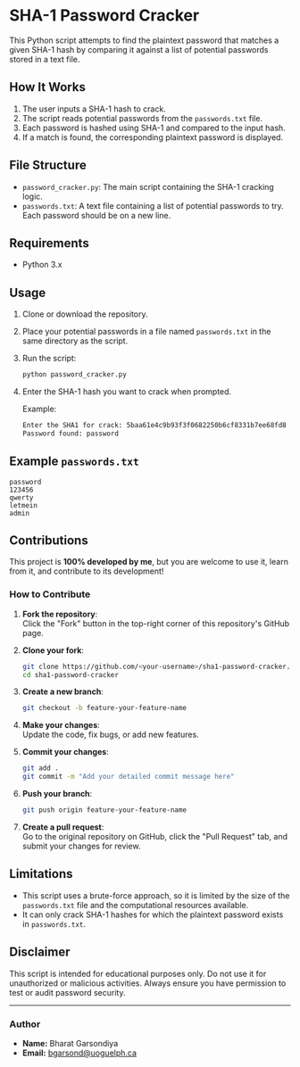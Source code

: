 
# SHA-1 Password Cracker  

This Python script attempts to find the plaintext password that matches a given SHA-1 hash by comparing it against a list of potential passwords stored in a text file.  

## How It Works  

1. The user inputs a SHA-1 hash to crack.  
2. The script reads potential passwords from the `passwords.txt` file.  
3. Each password is hashed using SHA-1 and compared to the input hash.  
4. If a match is found, the corresponding plaintext password is displayed.  

## File Structure  

- `password_cracker.py`: The main script containing the SHA-1 cracking logic.  
- `passwords.txt`: A text file containing a list of potential passwords to try. Each password should be on a new line.  

## Requirements  

- Python 3.x  

## Usage  

1. Clone or download the repository.  
2. Place your potential passwords in a file named `passwords.txt` in the same directory as the script.  
3. Run the script:  

    ```bash
    python password_cracker.py
    ```  

4. Enter the SHA-1 hash you want to crack when prompted.  

    Example:  

    ```bash
    Enter the SHA1 for crack: 5baa61e4c9b93f3f0682250b6cf8331b7ee68fd8
    Password found: password
    ```

## Example `passwords.txt`  

```plaintext
password
123456
qwerty
letmein
admin
```

## Contributions  

This project is **100% developed by me**, but you are welcome to use it, learn from it, and contribute to its development!  

### How to Contribute  

1. **Fork the repository**:  
   Click the "Fork" button in the top-right corner of this repository's GitHub page.  

2. **Clone your fork**:  
   ```bash
   git clone https://github.com/<your-username>/sha1-password-cracker.git
   cd sha1-password-cracker
   ```  

3. **Create a new branch**:  
   ```bash
   git checkout -b feature-your-feature-name
   ```  

4. **Make your changes**:  
   Update the code, fix bugs, or add new features.  

5. **Commit your changes**:  
   ```bash
   git add .
   git commit -m "Add your detailed commit message here"
   ```  

6. **Push your branch**:  
   ```bash
   git push origin feature-your-feature-name
   ```  

7. **Create a pull request**:  
   Go to the original repository on GitHub, click the "Pull Request" tab, and submit your changes for review.  

## Limitations  

- This script uses a brute-force approach, so it is limited by the size of the `passwords.txt` file and the computational resources available.  
- It can only crack SHA-1 hashes for which the plaintext password exists in `passwords.txt`.  

## Disclaimer  

This script is intended for educational purposes only. Do not use it for unauthorized or malicious activities. Always ensure you have permission to test or audit password security.  

---

### Author  

- **Name:** Bharat Garsondiya
- **Email:** bgarsond@uoguelph.ca
